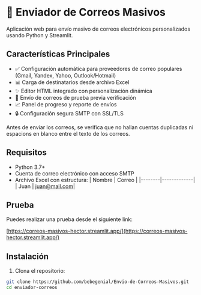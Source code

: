 # 📧 Enviador de Correos Masivos

Aplicación web para envío masivo de correos electrónicos personalizados usando Python y Streamlit.

## Características Principales
- ✅ Configuración automática para proveedores de correo populares (Gmail, Yandex, Yahoo, Outlook/Hotmail)
- 📊 Carga de destinatarios desde archivo Excel
- ✨ Editor HTML integrado con personalización dinámica
- 📨 Envío de correos de prueba previa verificación
- 📈 Panel de progreso y reporte de envíos
- 🔒 Configuración segura SMTP con SSL/TLS

Antes de enviar los correos, se verifica que no hallan cuentas duplicadas ni espacions en blanco entre el texto de los correos.

## Requisitos
- Python 3.7+
- Cuenta de correo electrónico con acceso SMTP
- Archivo Excel con estructura:
  | Nombre | Correo       |
  |--------|-------------|
  | Juan   | juan@mail.com|

## Prueba
Puedes realizar una prueba desde el siguiente link:

[https://correos-masivos-hector.streamlit.app/](https://correos-masivos-hector.streamlit.app/)

## Instalación
1. Clona el repositorio:
```bash
git clone https://github.com/bebegenial/Envio-de-Correos-Masivos.git
cd enviador-correos
```